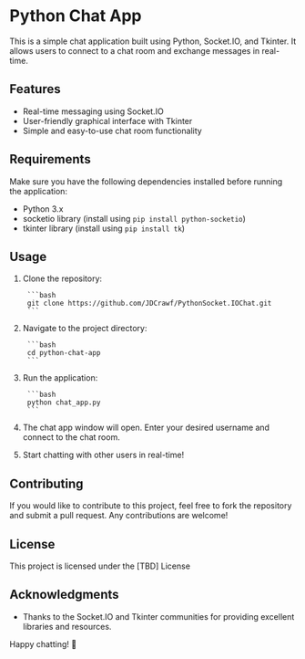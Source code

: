# Python Chat App

This is a simple chat application built using Python, Socket.IO, and Tkinter. It allows users to connect to a chat room and exchange messages in real-time.

## Features    

- Real-time messaging using Socket.IO
- User-friendly graphical interface with Tkinter
- Simple and easy-to-use chat room functionality

## Requirements

Make sure you have the following dependencies installed before running the application:

- Python 3.x
- socketio library (install using `pip install python-socketio`)
- tkinter library (install using `pip install tk`)

## Usage

1. Clone the repository:

		```bash
		git clone https://github.com/JDCrawf/PythonSocket.IOChat.git
		```

2. Navigate to the project directory:

		```bash
		cd python-chat-app
		```

3. Run the application:

		```bash
		python chat_app.py
		```

4. The chat app window will open. Enter your desired username and connect to the chat room.

5. Start chatting with other users in real-time!

## Contributing

If you would like to contribute to this project, feel free to fork the repository and submit a pull request. Any contributions are welcome!

##  License

This project is licensed under the \[TBD\] License

## Acknowledgments

- Thanks to the Socket.IO and Tkinter communities for providing excellent libraries and resources.

Happy chatting! 🎉
